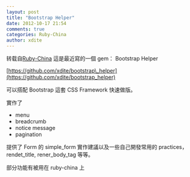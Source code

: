 ```yaml
---
layout: post
title: "Bootstrap Helper"
date: 2012-10-17 21:54
comments: true
categories: Ruby-China
author: xdite
---
```

转载自[Ruby-China](http://ruby-china.org/topics/510)
這是最近寫的一個 gem： Bootstrap Helper

[https://github.com/xdite/bootstrap\_helper](https://github.com/xdite/bootstrap_helper)

可以搭配 Bootstrap 這套 CSS Framework 快速做版。

實作了

-   menu
-   breadcrumb
-   notice message
-   pagination

提供了 Form 的 simple\_form 實作建議以及一些自己開發常用的
practices，rendet\_title, rener\_body\_tag 等等。

部分功能有被用在 ruby-china 上
